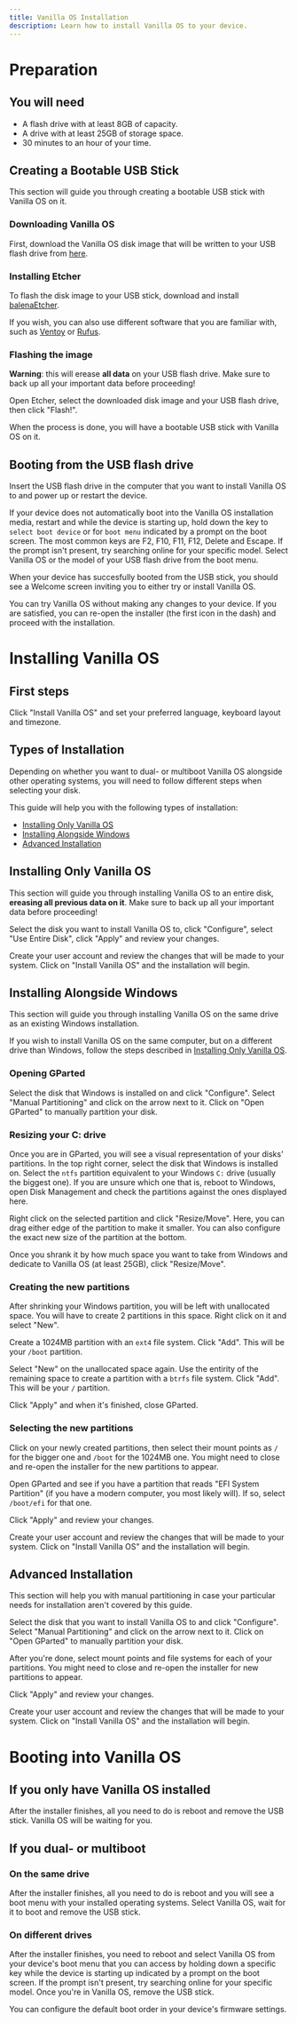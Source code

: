 ```yaml
---
title: Vanilla OS Installation
description: Learn how to install Vanilla OS to your device.
---
```


# Preparation

## You will need
- A flash drive with at least 8GB of capacity.
- A drive with at least 25GB of storage space.
- 30 minutes to an hour of your time.

## Creating a Bootable USB Stick
This section will guide you through creating a bootable USB stick with Vanilla OS on it.

### Downloading Vanilla OS
First, download the Vanilla OS disk image that will be written to your USB flash drive from [here](https://vanillaos.org/).

### Installing Etcher
To flash the disk image to your USB stick, download and install [balenaEtcher](https://www.balena.io/etcher/).

If you wish, you can also use different software that you are familiar with, such as [Ventoy](https://www.ventoy.net/) or  [Rufus](https://rufus.ie/).

### Flashing the image
**Warning**: this will erease **all data** on your USB flash drive. Make sure to back up all your important data before proceeding!

Open Etcher, select the downloaded disk image and your USB flash drive, then click "Flash!".

When the process is done, you will have a bootable USB stick with Vanilla OS on it.

## Booting from the USB flash drive
Insert the USB flash drive in the computer that you want to install Vanilla OS to and power up or restart the device.

If your device does not automatically boot into the Vanilla OS installation media, restart and while the device is starting up, hold down the key to `select boot device` or for `boot menu` indicated by a prompt on the boot screen. The most common keys are F2, F10, F11, F12, Delete and Escape. If the prompt isn't present, try searching online for your specific model. Select Vanilla OS or the model of your USB flash drive from the boot menu.

When your device has succesfully booted from the USB stick, you should see a Welcome screen inviting you to either try or install Vanilla OS.

You can try Vanilla OS without making any changes to your device. If you are satisfied, you can re-open the installer (the first icon in the dash) and proceed with the installation.

# Installing Vanilla OS

## First steps
Click "Install Vanilla OS" and set your preferred language, keyboard layout and timezone.

## Types of Installation
Depending on whether you want to dual- or multiboot Vanilla OS alongside other operating systems, you will need to follow different steps when selecting your disk.

This guide will help you with the following types of installation:
- [Installing Only Vanilla OS](/docs/installation/#title10)
- [Installing Alongside Windows](/docs/installation/#title11)
- [Advanced Installation](/docs/installation/#title16)

## Installing Only Vanilla OS
This section will guide you through installing Vanilla OS to an entire disk, **ereasing all previous data on it**. Make sure to back up all your important data before proceeding!

Select the disk you want to install Vanilla OS to, click "Configure", select "Use Entire Disk", click "Apply" and review your changes.

Create your user account and review the changes that will be made to your system. Click on "Install Vanilla OS" and the installation will begin.

## Installing Alongside Windows
This section will guide you through installing Vanilla OS on the same drive as an existing Windows installation.

If you wish to install Vanilla OS on the same computer, but on a different drive than Windows, follow the steps described in [Installing Only Vanilla OS](/docs/installation/#title10).

### Opening GParted
Select the disk that Windows is installed on and click "Configure". Select "Manual Partitioning" and click on the arrow next to it. Click on "Open GParted" to manually partition your disk.

### Resizing your C: drive
Once you are in GParted, you will see a visual representation of your disks' partitions. In the top right corner, select the disk that Windows is installed on. Select the `ntfs` partition equivalent to your Windows `C:` drive (usually the biggest one). If you are unsure which one that is, reboot to Windows, open Disk Management and check the partitions against the ones displayed here.

Right click on the selected partition and click "Resize/Move". Here, you can drag either edge of the partition to make it smaller. You can also configure the exact new size of the partition at the bottom.

Once you shrank it by how much space you want to take from Windows and dedicate to Vanilla OS (at least 25GB), click "Resize/Move".

### Creating the new partitions
After shrinking your Windows partition, you will be left with unallocated space. You will have to create 2 partitions in this space. Right click on it and select "New".

Create a 1024MB partition with an `ext4` file system. Click "Add". This will be your `/boot` partition.

Select "New" on the unallocated space again. Use the entirity of the remaining space to create a partition with a `btrfs` file system. Click "Add". This will be your `/` partition.

Click "Apply" and when it's finished, close GParted.

### Selecting the new partitions
Click on your newly created partitions, then select their mount points as `/` for the bigger one and `/boot` for the 1024MB one. You might need to close and re-open the installer for the new partitions to appear.

Open GParted and see if you have a partition that reads "EFI System Partition" (if you have a modern computer, you most likely will). If so, select `/boot/efi` for that one.

Click "Apply" and review your changes.

Create your user account and review the changes that will be made to your system. Click on "Install Vanilla OS" and the installation will begin.

## Advanced Installation
This section will help you with manual partitioning in case your particular needs for installation aren't covered by this guide.

Select the disk that you want to install Vanilla OS to and click "Configure". Select "Manual Partitioning" and click on the arrow next to it. Click on "Open GParted" to manually partition your disk.

After you're done, select mount points and file systems for each of your partitions. You might need to close and re-open the installer for new partitions to appear.

Click "Apply" and review your changes.

Create your user account and review the changes that will be made to your system. Click on "Install Vanilla OS" and the installation will begin.

# Booting into Vanilla OS
## If you only have Vanilla OS installed
After the installer finishes, all you need to do is reboot and remove the USB stick. Vanilla OS will be waiting for you.

## If you dual- or multiboot
### On the same drive
After the installer finishes, all you need to do is reboot and you will see a boot menu with your installed operating systems. Select Vanilla OS, wait for it to boot and remove the USB stick.

### On different drives
After the installer finishes, you need to reboot and select Vanilla OS from your device's boot menu that you can access by holding down a specific key while the device is starting up indicated by a prompt on the boot screen. If the prompt isn't present, try searching online for your specific model. Once you're in Vanilla OS, remove the USB stick.

You can configure the default boot order in your device's firmware settings.
